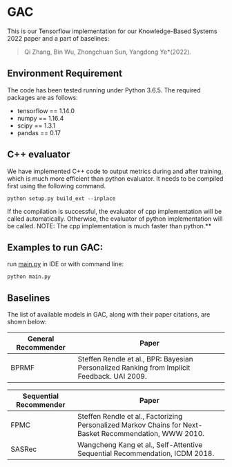 # GAC
This is our Tensorflow implementation for our Knowledge-Based Systems 2022 paper and a part of baselines:

>Qi Zhang, Bin Wu, Zhongchuan Sun, Yangdong Ye*(2022).

## Environment Requirement
The code has been tested running under Python 3.6.5. The required packages are as follows:
* tensorflow == 1.14.0
* numpy == 1.16.4
* scipy == 1.3.1
* pandas == 0.17

## C++ evaluator
We have implemented C++ code to output metrics during and after training, which is much more efficient than python evaluator. It needs to be compiled first using the following command. 
```
python setup.py build_ext --inplace
```
If the compilation is successful, the evaluator of cpp implementation will be called automatically.
Otherwise, the evaluator of python implementation will be called.
NOTE: The cpp implementation is much faster than python.**

## Examples to run GAC:
run [main.py](./main.py) in IDE or with command line:
```
python main.py
```

## Baselines
The list of available models in GAC, along with their paper citations, are shown below:

| General Recommender | Paper                                                                                                         |
|---------------------|---------------------------------------------------------------------------------------------------------------|
| BPRMF               | Steffen Rendle et al., BPR: Bayesian Personalized Ranking from Implicit Feedback. UAI 2009.                   |

| Sequential Recommender | Paper                                                                                                      |
|------------------------|------------------------------------------------------------------------------------------------------------|
| FPMC                   | Steffen Rendle et al., Factorizing Personalized Markov Chains for Next-Basket Recommendation, WWW 2010.    |
| SASRec                 | Wangcheng Kang et al., Self-Attentive Sequential Recommendation, ICDM 2018.                                |

